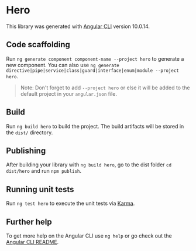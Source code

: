 # Hero

This library was generated with [Angular CLI](https://github.com/angular/angular-cli) version 10.0.14.

## Code scaffolding

Run `ng generate component component-name --project hero` to generate a new component. You can also use `ng generate directive|pipe|service|class|guard|interface|enum|module --project hero`.
> Note: Don't forget to add `--project hero` or else it will be added to the default project in your `angular.json` file. 

## Build

Run `ng build hero` to build the project. The build artifacts will be stored in the `dist/` directory.

## Publishing

After building your library with `ng build hero`, go to the dist folder `cd dist/hero` and run `npm publish`.

## Running unit tests

Run `ng test hero` to execute the unit tests via [Karma](https://karma-runner.github.io).

## Further help

To get more help on the Angular CLI use `ng help` or go check out the [Angular CLI README](https://github.com/angular/angular-cli/blob/master/README.md).
